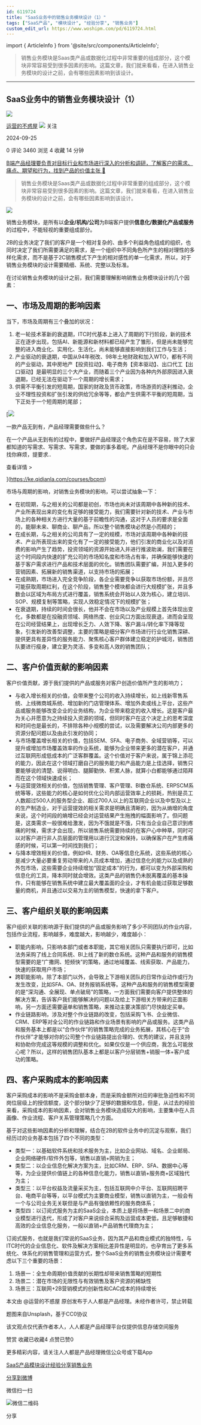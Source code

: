 ```yaml
---
id: 6119724
title: "SaaS业务中的销售业务模块设计（1）"
tags: ["SaaS产品", "模块设计", "经验分享", "销售业务"]
custom_edit_url: https://www.woshipm.com/pd/6119724.html
---
```

import { ArticleInfo } from '@site/src/components/ArticleInfo';

<ArticleInfo
    author="运营的不惑屋"
    authorLink="https://www.woshipm.com/u/1598311"
    published="2024-09-25"
    views={3460}
    comments={0}
    collects={4}
/>

> 销售业务模块是Saas类产品或数据化过程中非常重要的组成部分，这个模块非常容易受到很多因素的影响。这篇文章，我们就来看看，在进入销售业务模块的设计之前，会有哪些因素影响到该设计。

---

## SaaS业务中的销售业务模块设计（1）

[![](https://static.woshipm.com/ttw_avatar_20240921170504_1910.jpg?imageView2/1/w/72/h/72/q/100)](https://www.woshipm.com/u/1598311)

[运营的不惑屋](https://www.woshipm.com/u/1598311) ![](https://static.woshipm.com/tag/1101_1@2x.png) 关注

2024-09-25

0 评论 3460 浏览 4 收藏 14 分钟

[B端产品经理要负责对目标行业和市场进行深入的分析和调研，了解客户的需求、痛点、期望和行为，找到产品的价值主张 🔗](https://ke.qidianla.com/courses/bcpm)

> 销售业务模块是Saas类产品或数据化过程中非常重要的组成部分，这个模块非常容易受到很多因素的影响。这篇文章，我们就来看看，在进入销售业务模块的设计之前，会有哪些因素影响到该设计。

![](https://image.woshipm.com/2023/04/17/381d1c0e-dcf5-11ed-897e-00163e0b5ff3.png)

销售业务模块，是所有以**企业/机构/公司**为B端客户提供**信息化/数据化产品或服务**的过程中，不能轻视的重要组成部分。

2B的业务决定了我们的客户是一个相对复杂的、由多个利益角色组成的组织，也同时决定了我们所需要满足的需求，是一个组织中不同角色所产生的相对理性的多样化需求，而不是基于2C销售模式下产生的相对感性的单一化需求，所以，对于销售业务模块的设计需要精细、系统、完整以及标准。

在讨论销售业务模块的设计之前，我们需要理解影响销售业务模块设计的几个因素：

## 一、市场及周期的影响因素

当下，市场及周期有三个叠加的状况：

1.  老一轮技术革新的衰退期，ITC时代基本上进入了周期的下行阶段，新的技术正在逐步出现，包括AI、新能源和新材料都已经产生了雏形，但是尚未能够完整的进入商业化、实用化、生活化，尚未能够直接影响到我们工作与生活；
2.  产业驱动的衰退期，中国从94年税改、98年土地财政和加入WTO，都有不同的产业驱动，其中房地产【投资拉动】、电子商务【资本驱动】、出口代工【出口驱动】是最明显的三个大产业，而随着三个产业因为各种内外部原因进入衰退期，已经无法在驱动下一个周期的增长需求；
3.  供需不平衡引发的短周期，国家的财政及货币政策，市场游资的逐利推动，企业不理性投资和扩张引发的供给冗余等等，都会产生供需不平衡的短周期，当下正处于一个短周期的尾部；

[![](https://image.woshipm.com/2023/08/02/58dc678c-30e3-11ee-88e7-00163e0b5ff3.png)

一款产品无到有，产品经理需要做些什么？

在一个产品从无到有的过程中，要做好产品经理这个角色实在是不容易，除了大家都知道的写需求、写需求、写需求，要做的事多着呢。产品经理不是你眼中的只会找你麻烦，提要求..

查看详情 >

](https://ke.qidianla.com/courses/bcpm)

市场与周期的影响，对销售业务模块的影响，可以尝试抽象一下：

*   在初现期，与之相关的公司都是初创，市场也尚未对该周期中各种新的技术、产业所表现出来的变化有足够的接受能力，我们需要针对新的技术、产业与市场上的各种相关方进行大量的基于前瞻性的沟通，这对于人员的要求是全面的，能聊未来、聊商业、聊产品，所以整个销售模块必然是小而精的；
*   在成长期，与之相关的公司具有了一定的规模，市场对该周期中各种新的技术、产业所表现出来的变化有了一定的接受能力，他们引发的商业化以及对消费的影响产生了趋势，投资领域的资源开始进入并进行推波助澜，我们需要在这个时间段内快速的扩充公司的市场知名度和市场占有率，并确保能够快速的基于客户需求进行产品和技术层面的优化。销售团队需要扩编，并加入更多的营销因素、拓展新的销售渠道，以支持市场的拓展；
*   在成熟期，市场进入完全竞争阶段，各企业需要竞争以获取市场份额，并且尽可能获取周期红利，在这个阶段，销售整个模块都会进行大规模扩张，并且多数会以区域为布局方式进行覆盖，销售系统会开始以人效为核心，建立培训、SOP、规模复制等策略，实现人效稳定情况下的规模扩张；
*   在衰退期，持续的时间会很长，他并不会在市场以及产业规模上首先体现出变化，多数都是在投融资领域、网络热度、创业风口方面出现衰退，进而会呈现在公司经营结果上，出现增长乏力、人效下降、客户漏斗/转化率下降等现象，引发新的改善型调整，主要的策略是细分客户市场进行行业化销售深耕、提供更具有差异性的服务能力、聚焦核心客户群体建立稳定的护城河，销售团队要进行瘦身，建立更为灵活、多变和高人效的销售团队；

## 二、客户价值贡献的影响因素

客户价值贡献，源于我们提供的产品或服务对客户创造价值所产生的影响力；

*   与收入增长相关的价值，会带来整个公司的收入持续增长，如上线新零售系统、上线微商城系统、增加新的门店管理体系、增加外卖或线上平台，这些产品或服务能够改变企业的业务结构，为企业带来稳定的收入增长。这是客户最为关心并愿意为之持续投入资源的领域，但同时客户在这个决定上的思考深度和时间也是最长的，不排除各种小规模的尝试，以及需要解决公司内部更多的资源分配问题以及由此引发的协同；
*   与市场覆盖增长相关的价值，包括SEM、SFA、电子商务、全域营销等，可以提升或增加市场覆盖效率的作业系统，能够为企业带来更多的潜在客户，并通过互联网形成低成本的广泛客群覆盖。这个价值对于客户来说，属于锦上添花的能力，因此在这个领域打磨自己的服务能力和产品能力是上佳选择，销售只要能够说的清楚、说得明白、腿脚勤快、积累人脉，就算小白都能够通过陌拜而在这个领域快速成长；
*   与运营提效相关的价值，包括销售管理、客户管理、BI数仓系统、ERPSCM系统等等，这些能力的核心是如何优化公司内部运营效率上的损耗，热别是员工人数超过500人的服务型企业、超过700人以上的互联网企业以及中型及以上的生产制造业，对于运营提效的相关需求是明确且清晰的，因为从熵增的角度来说，这个时间段的熵增已经会对运营结果产生拖拽的幅面影响了。但问题是，这类需求一般很难给激发，因为不饿就是不饿，只有当企业自己意识到疼痛的时候，需求才会出现，所以销售系统需要持续的在客户心中种草，同时可以对客户进行非人员层面的管理用以进行沉淀和保持，以确保客户在产生疼痛感的时候，可以第一时间找到我们；
*   与降本增效相关的价值，例如HR、财务、OA等信息化系统，这些系统的核心是减少大量必要重复劳动带来的人员成本增加，通过信息化的能力以及成熟的外包市场，这些需要企业持续增加“固定成本”的行为，都可以变为外部采购和信息化的工具，降本同时就会增效。这类产品的销售仍未脱离覆盖的基本操作，只有能够在销售系统中建立最大覆盖面的企业，才有机会能过获取足够数量的商机，并且通过以交易为主的销售模型，快速的拿下客户。

## 三、客户组织关联的影响因素

客户组织关联的影响源于我们提供的产品或服务影响了多少不同团队的作业内容，包括作业流程，影响越多，难度越大，影响越少，难度越小：

*   职能内影响，只影响本部门或者本职能，其它相关团队只需要执行即可，比如法务采购了线上合同系统、BI上线了新的数仓系统。这种产品和服务的销售模型需要的是“广撒网、短频快”的策略，通过地域覆盖、线索获取、产品能力，快速的获取用户市场；
*   跨职能影响，除了本部门以外，会导致上下游相关团队的日常作业动作或行为发生改变，比如SFA、OA、财务报销系统等。这种产品和服务的销售模型需要的是“深沟通、全展现、单点破局”的策略，一方面我们需要向客户提供整体的解决方案，告诉客户我们能够解决的问题以及给上下游相关方带来的正面影响，另一方面还需要逼单和销售策略，来推动主要决策部门尽快敲定买单。
*   作业链路影响，涉及对整个作业链路的改变，包括采购飞书、企业微信、CRM、ERP等对全公司的作业链路和作业场景有影响的产品或服务。这类产品和服务基本上都是以“合作伙伴”的销售策略完成的业务拓展，其核心在于“合作伙伴”才能够对你的公司整个作业链路提出合理的、优秀的建议，并且支持和协助你完成这等规模的调整和优化。如果仅仅是一个供应商，我怎么可能放心呢？所以，这样的销售团队基本上都是以客户分层销售+销服一体+客户成功的策略。

## 四、客户采购成本的影响因素

客户采购成本的影响不是采购金额本身，而是采购金额所对应的审批急迫性和不同岗位层级上的授信额度，这个部分缺少了足够的数据和信息，但是，从过去的经验来看，采购成本的影响因素，会对销售业务模块造成较大的影响，主要集中在人员画像、作业流程、客户关系管理策略几个方面。

基于对这些影响因素的分析和理解，结合在2B的软件业务中的沉淀与观察，我们经历过的业务基本包括了四个不同的类型：

*   类型一：以基础软件系统和技术服务为主，比如企业网站、域名、企业邮局、企业网络硬件/软件外包等，销售以直销+网销为主；
*   类型二：以企业信息化解决方案为主，比如CRM、ERP、SFA、数据中心等等，为企业提供价值链上的各种信息化能力，销售以直销+服务商+区域独代为主；
*   类型三：以平台权益及流量采买为主，包括互联网中介平台、互联网招聘平台、电商平台等等，以平台模式为主要商业模型，销售以直销为主，一般会有一个与公司业务无关联但是与产品有强依赖性的服务商体系；
*   类型四：以订阅式服务为主的SaaS企业，本质上是将场景一和场景二中的商业模型进行迭代，形成了对客户来说综合采购及运营成本更低，且足够敏捷和高效的企业信息化服务，一般以直销+产品销售代理商为主；

订阅式服务，也就是我们常说的SaaS业务，因为其产品和商业模式的独特性，与ITC时代的企业信息化、软件及解决方案相比差异性是明显的，也孕育出了更多系统化、体系化的销售管理和运营方式，整个SaaS业务的销售业务模块设计需要考虑以下三个重要的场景：

1.  场景一：全生命周期价值贡献的长期性却带来销售策略的短期性
2.  场景二：潜在市场的无限性与有效销售及客户资源的稀缺性
3.  场景三：互联网+2B营销模式的创新性和CAC成本的持续增长

本文由 @运营的不惑屋 原创发布于人人都是产品经理。未经作者许可，禁止转载

题图来自Unsplash，基于CC0协议

该文观点仅代表作者本人，人人都是产品经理平台仅提供信息存储空间服务

赞赏 收藏已收藏4 点赞已赞0

更多精彩内容，请关注人人都是产品经理微信公众号或下载App

[SaaS产品](https://www.woshipm.com/tag/saas%e4%ba%a7%e5%93%81)[模块设计](https://www.woshipm.com/tag/%e6%a8%a1%e5%9d%97%e8%ae%be%e8%ae%a1)[经验分享](https://www.woshipm.com/tag/%e7%bb%8f%e9%aa%8c%e5%88%86%e4%ba%ab)[销售业务](https://www.woshipm.com/tag/%e9%94%80%e5%94%ae%e4%b8%9a%e5%8a%a1)

[分享到微博](https://service.weibo.com/share/share.php?appkey=2775287854&title=SaaS业务中的销售业务模块设计（1）&url=https://www.woshipm.com/pd/6119724.html&pic=https://image.woshipm.com/2023/04/17/381d1c0e-dcf5-11ed-897e-00163e0b5ff3.png)

微信扫一扫

![微信二维码](https://api.pwmqr.com/qrcode/create/?url=https://www.woshipm.com/pd/6119724.html)

分享